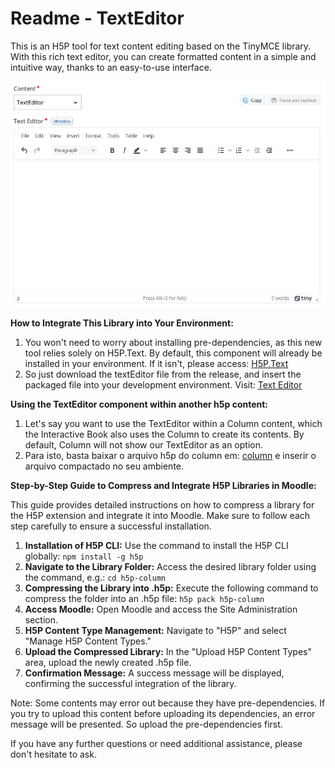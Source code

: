 # Readme - TextEditor

This is an H5P tool for text content editing based on the TinyMCE library. With this rich text editor, you can create formatted content in a simple and intuitive way, thanks to an easy-to-use interface.

![Untitled](README/Untitled.png)

**How to Integrate This Library into Your Environment:**

1. You won't need to worry about installing pre-dependencies, as this new tool relies solely on H5P.Text. By default, this component will already be installed in your environment. If it isn't, please access: [H5P.Text](https://github.com/cte-zl-ifrn/H5P.PreDependencias/releases/download/1.0.0/text.h5p)
2. So just download the textEditor file from the release, and insert the packaged file into your development environment. Visit: [Text Editor](https://github.com/cte-zl-ifrn/H5P.TextEditor/releases/download/1.0.2/texteditor.h5p)

**Using the TextEditor component within another h5p content:**

1. Let's say you want to use the TextEditor within a Column content, which the Interactive Book also uses the Column to create its contents. By default, Column will not show our TextEditor as an option.
2. Para isto, basta baixar o arquivo h5p do column em: [column](https://github.com/cte-zl-ifrn/H5P.PreDependencias/releases/download/1.0.0/column.h5p) e inserir o arquivo compactado no seu ambiente.
      
**Step-by-Step Guide to Compress and Integrate H5P Libraries in Moodle:**

This guide provides detailed instructions on how to compress a library for the H5P extension and integrate it into Moodle. Make sure to follow each step carefully to ensure a successful installation.

1. **Installation of H5P CLI:** Use the command to install the H5P CLI globally: `npm install -g h5p` 
2. **Navigate to the Library Folder:** Access the desired library folder using the command, e.g.: `cd h5p-column` 
3. **Compressing the Library into .h5p:** Execute the following command to compress the folder into an .h5p file: `h5p pack h5p-column`
4. **Access Moodle:** Open Moodle and access the Site Administration section.
5. **H5P Content Type Management:** Navigate to "H5P" and select "Manage H5P Content Types."
6. **Upload the Compressed Library:** In the "Upload H5P Content Types" area, upload the newly created .h5p file.
7. **Confirmation Message:** A success message will be displayed, confirming the successful integration of the library.

Note: Some contents may error out because they have pre-dependencies. If you try to upload this content before uploading its dependencies, an error message will be presented. So upload the pre-dependencies first.

If you have any further questions or need additional assistance, please don't hesitate to ask.
